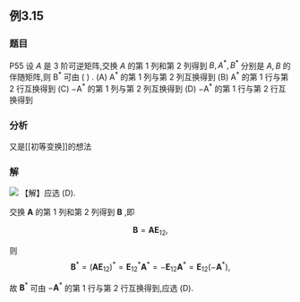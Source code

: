 ## 例3.15
### 题目
P55 设 $A$ 是 3 阶可逆矩阵,交换 $A$ 的第 1 列和第 2 列得到 $B,{A}^{ * },{B}^{ * }$ 分别是 $A, B$ 的伴随矩阵,则 ${\mathrm{B}}^{ * }$ 可由 ( ) .
(A) ${\mathrm{A}}^{ * }$ 的第 1 列与第 2 列互换得到 
(B) ${\mathrm{A}}^{ * }$ 的第 1 行与第 2 行互换得到
(C) $- {\mathrm{A}}^{ * }$ 的第 1 列与第 2 列互换得到 
(D) $- {\mathrm{A}}^{ * }$ 的第 1 行与第 2 行互换得到
### 分析
又是[[初等变换]]的想法
### 解
![](https://img.hwenyi.live/202410161610553.webp)
【解】应选 (D).

交换 $\mathbf{A}$ 的第 1 列和第 2 列得到 $\mathbf{B}$ ,即

$$
\mathbf{B} = \mathbf{A}{\mathbf{E}}_{12},
$$

则
$$
{\mathbf{B}}^{ * } = {( \mathbf{A}{\mathbf{E}}_{12}) }^{ * } = {\mathbf{E}}_{12}^{ * }{\mathbf{A}}^{ * } = - {\mathbf{E}}_{12}{\mathbf{A}}^{ * } = {\mathbf{E}}_{12}( {-{\mathbf{A}}^{ * }}) ,
$$

故 ${\mathbf{B}}^{ * }$ 可由 $- {\mathbf{A}}^{ * }$ 的第 1 行与第 2 行互换得到,应选 (D).